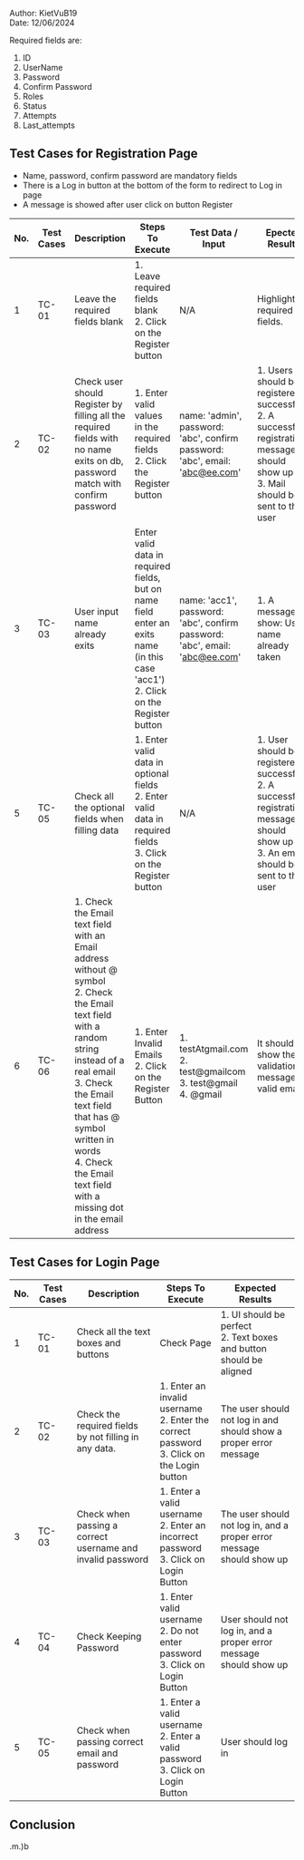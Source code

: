 Author: KietVuB19  
Date: 12/06/2024

Required fields are:
1. ID 
2. UserName
3. Password
4. Confirm Password 
5. Roles
6. Status
7. Attempts
8. Last_attempts


## Test Cases for Registration Page

- Name, password, confirm password are mandatory fields
- There is a Log in button at the bottom of the form to redirect to Log in page
- A message is showed after user click on button Register


| No. | Test Cases | Description | Steps To Execute | Test Data / Input  | Epected Results  | Actual output | Note |
|-----|------------|-------------|------------------|--------------------|-------------------|--------|------|
| 1 | TC-01 | Leave the required fields blank | 1. Leave required fields blank <br/> 2. Click on the Register button | N/A | Highlight all required fields. | Not highlight all fields | Only highlight 1 field at a time |
| 2 | TC-02 | Check user should Register by filling all the required fields with no name exits on db, password match with confirm password| 1. Enter valid values in the required fields <br/> 2. Click the Register button | name: 'admin', password: 'abc', confirm password: 'abc', email: 'abc@ee.com'| 1. Users should be registered successfully <br/> 2. A successful registration message should show up <br/> 3. Mail should be sent to the user | User register success but no mail sent to user email | Func send_email error |
| 3 | TC-03  | User input name already exits | Enter valid data in required fields, but on name field enter an exits name (in this case 'acc1') <br/> 2. Click on the Register button | name: 'acc1', password: 'abc', confirm password: 'abc', email: 'abc@ee.com' | 1. A message show: User name already taken | A message show: User name already taken | N/A |
| 5 | TC-05 | Check all the optional fields when filling data | 1. Enter valid data in optional fields <br/> 2. Enter valid data in required fields <br/> 3. Click on the Register button | N/A | 1. User should be registered successfully <br/> 2. A successful registration message should show up <br/> 3. An email should be sent to the user   |
| 6 | TC-06 | 1. Check the Email text field with an Email address without @ symbol <br> 2. Check the Email text field with a random string instead of a real email <br> 3. Check the Email text field that has @ symbol written in words <br> 4. Check the Email text field with a missing dot in the email address | 1. Enter Invalid Emails <br/> 2. Click on the Register Button | 1. testAtgmail.com <br/> 2. test@gmailcom <br/> 3. test@gmail <br/> 4. @gmail | It should show the validation message for valid email |



## Test Cases for Login Page

| No. | Test Cases | Description  | Steps To Execute| Expected Results |
|-----|------------|--------------|-----------------|------------------|
|1 | TC-01 | Check all the text boxes and buttons| Check Page | 1. UI should be perfect <br> 2. Text boxes and button should be aligned |
|2 | TC-02 | Check the required fields by not filling in any data. | 1. Enter an invalid username <br/> 2. Enter the correct password <br/> 3. Click on the Login button | The user should not log in and should show a proper error message |
|3 | TC-03 | Check when passing a correct username and invalid password| 1. Enter a valid username <br/> 2. Enter an incorrect password <br/> 3. Click on Login Button | The user should not log in, and a proper error message should show up |
|4 | TC-04 | Check Keeping Password | 1. Enter valid username <br/> 2. Do not enter password <br/> 3. Click on Login Button  | User should not log in, and a proper error message should show up |
|5 | TC-05 | Check when passing correct email and password | 1. Enter a valid username <br/> 2. Enter a valid password <br/> 3. Click on Login Button| User should log in |


## Conclusion
.m.)b

